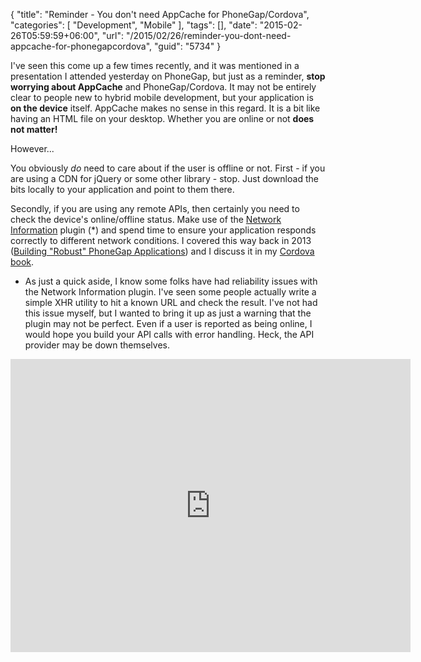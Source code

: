 {
	"title": "Reminder - You don't need AppCache for PhoneGap/Cordova",
	"categories": [
		"Development",
		"Mobile"
	],
	"tags": [],
	"date": "2015-02-26T05:59:59+06:00",
	"url": "/2015/02/26/reminder-you-dont-need-appcache-for-phonegapcordova",
	"guid": "5734"
}

I've seen this come up a few times recently, and it was mentioned in a presentation I attended yesterday on PhoneGap, but just as a reminder, <strong>stop worrying about AppCache</strong> and PhoneGap/Cordova. It may not be entirely clear to people new to hybrid mobile development, but your application is <strong>on the device</strong> itself. AppCache makes no sense in this regard. It is a bit like having an HTML file on your desktop. Whether you are online or not <strong>does not matter!</strong>

However...

<!--more-->

You obviously <i>do</i> need to care about if the user is offline or not. First - if you are using a CDN for jQuery or some other library - stop. Just download the bits locally to your application and point to them there. 

Secondly, if you are using any remote APIs, then certainly you need to check the device's online/offline status. Make use of the <a href="http://plugins.cordova.io/#/package/org.apache.cordova.network-information">Network Information</a> plugin (*) and spend time to ensure your application responds correctly to different network conditions. I covered this way back in 2013 (<a href="http://www.raymondcamden.com/2013/03/18/building-robust-phonegap-applications">Building "Robust" PhoneGap Applications</a>) and I discuss it in my <a href="http://manning.com/camden/">Cordova book</a>.

* As just a quick aside, I know some folks have had reliability issues with the Network Information plugin. I've seen some people actually write a simple XHR utility to hit a known URL and check the result. I've not had this issue myself, but I wanted to bring it up as just a warning that the plugin may not be perfect. Even if a user is reported as being online, I would hope you build your API calls with error handling. Heck, the API provider may be down themselves. 

<iframe src="https://www.flickr.com/photos/mlleghoul/14782326131/player/" width="640" height="469" frameborder="0" allowfullscreen webkitallowfullscreen mozallowfullscreen oallowfullscreen msallowfullscreen></iframe>